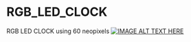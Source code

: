 # RGB_LED_CLOCK
RGB LED CLOCK using 60 neopixels
[![IMAGE ALT TEXT HERE](http://img.youtube.com/vi/3RT8MtnOmcE/0.jpg)](http://www.youtube.com/watch?v=3RT8MtnOmcE)
